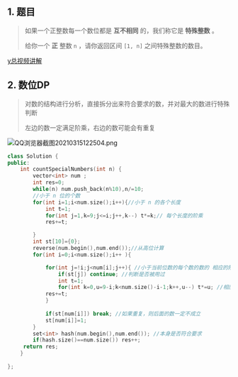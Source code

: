 ## 1. 题目

> 如果一个正整数每一个数位都是 **互不相同** 的，我们称它是 **特殊整数** 。
>
> 给你一个 **正** 整数 `n` ，请你返回区间 `[1, n]` 之间特殊整数的数目。

[y总视频讲解](https://www.acwing.com/video/4217/)

## 2. 数位DP

> 对数的结构进行分析，直接拆分出来符合要求的数，并对最大的数进行特殊判断
>
> 左边的数一定满足阶乘，右边的数可能会有重复

![QQ浏览器截图20210315122504.png](https://img-blog.csdnimg.cn/img_convert/d9cff4c573361692ac8f6cef1b47a916.png)



```c++
class Solution {
public:
    int countSpecialNumbers(int n) {
        vector<int> num ;
        int res=0;
        while(n) num.push_back(n%10),n/=10;
        //小于 n 位的个数
        for(int i=1;i<num.size();i++){//小于 n 的各个长度
            int t=1;
            for(int j=1,k=9;j<=i;j++,k--) t*=k;// 每个长度的阶乘
            res+=t;

        }
        int st[10]={0};
        reverse(num.begin(),num.end());//从高位计算
        for(int i=0;i<num.size();i++ ){

            for(int j=!i;j<num[i];j++){ //小于当前位数的每个数的数的 相应的阶乘  
                if(st[j]) continue; //判断是否被用过
                int t=1;
                for(int k=0,u=9-i;k<num.size()-i-1;k++,u--) t*=u; //相应的阶乘
            res+=t;
            }
            
            if(st[num[i]]) break; //如果重复，则后面的数一定不成立
            st[num[i]]=1;
        }
        set<int> hash(num.begin(),num.end()); //本身是否符合要求
        if(hash.size()==num.size()) res++;
     return res;   
    }
    
};
```

